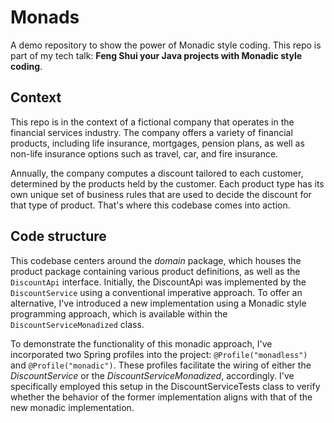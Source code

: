 # Monads
A demo repository to show the power of Monadic style coding. This repo is part of my tech talk: **Feng Shui your Java projects with Monadic style coding**.

## Context
This repo is in the context of a fictional company that operates in the financial services industry. The company offers a variety of financial products, including life insurance, mortgages, pension plans, as well as non-life insurance options such as travel, car, and fire insurance.

Annually, the company computes a discount tailored to each customer, determined by the products held by the customer. Each product type has its own unique set of business rules that are used to decide the discount for that type of product. That's where this codebase comes into action.

## Code structure

This codebase centers around the _domain_ package, which houses the product package containing various product definitions, as well as the ```DiscountApi``` interface. Initially, the DiscountApi was implemented by the ```DiscountService``` using a conventional imperative approach. To offer an alternative, I've introduced a new implementation using a Monadic style programming approach, which is available within the ```DiscountServiceMonadized``` class.

To demonstrate the functionality of this monadic approach, I've incorporated two Spring profiles into the project: ```@Profile("monadless")``` and ```@Profile("monadic")```. These profiles facilitate the wiring of either the _DiscountService_ or the _DiscountServiceMonadized_, accordingly. I've specifically employed this setup in the DiscountServiceTests class to verify whether the behavior of the former implementation aligns with that of the new monadic implementation.

